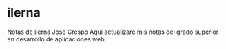 # ilerna
Notas de ilerna Jose Crespo
Aquí actualizare mis notas del grado superior en desarrollo de aplicaciones web
